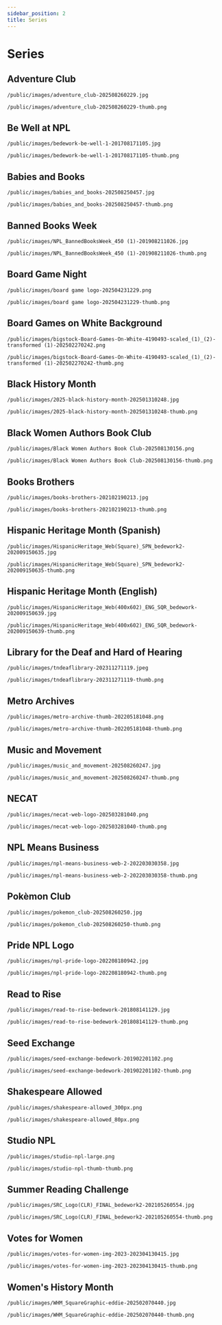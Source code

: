 ```yaml
---
sidebar_position: 2
title: Series
---
```


# Series

## Adventure Club

```text
/public/images/adventure_club-202508260229.jpg
```

```text
/public/images/adventure_club-202508260229-thumb.png
```

## Be Well at NPL

```text
/public/images/bedework-be-well-1-201708171105.jpg
```

```text
/public/images/bedework-be-well-1-201708171105-thumb.png
```

## Babies and Books

```text
/public/images/babies_and_books-202508250457.jpg
```

```text
/public/images/babies_and_books-202508250457-thumb.png
```

## Banned Books Week

```text
/public/images/NPL_BannedBooksWeek_450 (1)-201908211026.jpg
```

```text
/public/images/NPL_BannedBooksWeek_450 (1)-201908211026-thumb.png
```

## Board Game Night

```text
/public/images/board game logo-202504231229.png
```

```text
/public/images/board game logo-202504231229-thumb.png
```

## Board Games on White Background

```text
/public/images/bigstock-Board-Games-On-White-4190493-scaled_(1)_(2)-transformed (1)-202502270242.png
```

```text
/public/images/bigstock-Board-Games-On-White-4190493-scaled_(1)_(2)-transformed (1)-202502270242-thumb.png
```

## Black History Month

```text
/public/images/2025-black-history-month-202501310248.jpg
```

```text
/public/images/2025-black-history-month-202501310248-thumb.png
```

## Black Women Authors Book Club

```text
/public/images/Black Women Authors Book Club-202508130156.png
```

```text
/public/images/Black Women Authors Book Club-202508130156-thumb.png
```

## Books Brothers

```text
/public/images/books-brothers-202102190213.jpg
```

```text
/public/images/books-brothers-202102190213-thumb.png
```

## Hispanic Heritage Month (Spanish)

```
/public/images/HispanicHeritage_Web(Square)_SPN_bedework2-202009150635.jpg
```

```
/public/images/HispanicHeritage_Web(Square)_SPN_bedework2-202009150635-thumb.png
```

## Hispanic Heritage Month (English)

```
/public/images/HispanicHeritage_Web(400x602)_ENG_SQR_bedework-202009150639.jpg
```

```
/public/images/HispanicHeritage_Web(400x602)_ENG_SQR_bedework-202009150639-thumb.png
```

## Library for the Deaf and Hard of Hearing

```
/public/images/tndeaflibrary-202311271119.jpeg
```

```
/public/images/tndeaflibrary-202311271119-thumb.png
```

## Metro Archives

```
/public/images/metro-archive-thumb-202205181048.png
```

```
/public/images/metro-archive-thumb-202205181048-thumb.png
```

## Music and Movement

```text
/public/images/music_and_movement-202508260247.jpg
```

```text
/public/images/music_and_movement-202508260247-thumb.png
```

## NECAT

```text
/public/images/necat-web-logo-202503281040.png
```

```text
/public/images/necat-web-logo-202503281040-thumb.png
```

## NPL Means Business

```
/public/images/npl-means-business-web-2-202203030358.jpg
```

```
/public/images/npl-means-business-web-2-202203030358-thumb.png
```

## Pokèmon Club

```text
/public/images/pokemon_club-202508260250.jpg
```

```text
/public/images/pokemon_club-202508260250-thumb.png
```

## Pride NPL Logo

```
/public/images/npl-pride-logo-202208180942.jpg
```

```
/public/images/npl-pride-logo-202208180942-thumb.png
```

## Read to Rise

```text
/public/images/read-to-rise-bedework-201808141129.jpg
```

```text
/public/images/read-to-rise-bedework-201808141129-thumb.png
```

## Seed Exchange

```
/public/images/seed-exchange-bedework-201902201102.png
```

```
/public/images/seed-exchange-bedework-201902201102-thumb.png
```

## Shakespeare Allowed

```
/public/images/shakespeare-allowed_300px.png
```

```
/public/images/shakespeare-allowed_80px.png
```

## Studio NPL

```
/public/images/studio-npl-large.png
```

```
/public/images/studio-npl-thumb-thumb.png
```

## Summer Reading Challenge

```text
/public/images/SRC_Logo(CLR)_FINAL_bedework2-202105260554.jpg
```

```text
/public/images/SRC_Logo(CLR)_FINAL_bedework2-202105260554-thumb.png
```

## Votes for Women

```
/public/images/votes-for-women-img-2023-202304130415.jpg
```

```
/public/images/votes-for-women-img-2023-202304130415-thumb.png
```

## Women's History Month

```text
/public/images/WHM_SquareGraphic-eddie-202502070440.jpg
```

```text
/public/images/WHM_SquareGraphic-eddie-202502070440-thumb.png
```
